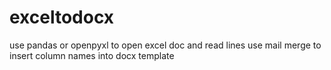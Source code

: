 # exceltodocx
use pandas or openpyxl to open excel doc and read lines
use mail merge to insert column names into docx template

